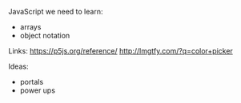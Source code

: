 JavaScript we need to learn:
  - arrays
  - object notation

Links:
  https://p5js.org/reference/
  http://lmgtfy.com/?q=color+picker

Ideas:
- portals
- power ups